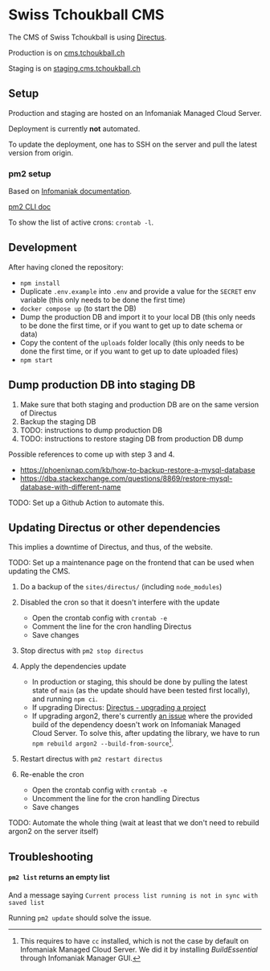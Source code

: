 # Swiss Tchoukball CMS

The CMS of Swiss Tchoukball is using [Directus](https://directus.io).

Production is on [cms.tchoukball.ch](https://cms.tchoukball.ch)

Staging is on [staging.cms.tchoukball.ch](https://staging.cms.tchoukball.ch)

## Setup

Production and staging are hosted on an Infomaniak Managed Cloud Server.

Deployment is currently **not** automated.

To update the deployment, one has to SSH on the server and pull the latest version from origin.

### pm2 setup

Based on [Infomaniak documentation](https://www.infomaniak.com/fr/support/faq/2201/serveur-cloud-application-nodejs-fonctionnement-permanent).

[pm2 CLI doc](https://pm2.io/docs/runtime/reference/pm2-cli/)

To show the list of active crons: `crontab -l`.

## Development

After having cloned the repository:

- `npm install`
- Duplicate `.env.example` into `.env` and provide a value for the `SECRET` env variable (this only needs to be done the first time)
- `docker compose up` (to start the DB)
- Dump the production DB and import it to your local DB (this only needs to be done the first time, or if you want to get up to date schema or data)
- Copy the content of the `uploads` folder locally (this only needs to be done the first time, or if you want to get up to date uploaded files)
- `npm start`

## Dump production DB into staging DB

1. Make sure that both staging and production DB are on the same version of Directus
2. Backup the staging DB
3. TODO: instructions to dump production DB
4. TODO: instructions to restore staging DB from production DB dump

Possible references to come up with step 3 and 4.

- https://phoenixnap.com/kb/how-to-backup-restore-a-mysql-database
- https://dba.stackexchange.com/questions/8869/restore-mysql-database-with-different-name

TODO: Set up a Github Action to automate this.

## Updating Directus or other dependencies

This implies a downtime of Directus, and thus, of the website.

TODO: Set up a maintenance page on the frontend that can be used when updating the CMS.

1. Do a backup of the `sites/directus/` (including `node_modules`)

2. Disabled the cron so that it doesn't interfere with the update
   - Open the crontab config with `crontab -e`
   - Comment the line for the cron handling Directus
   - Save changes
3. Stop directus with `pm2 stop directus`

4. Apply the dependencies update
   - In production or staging, this should be done by pulling the latest state of `main` (as the update should have been tested first locally), and running `npm ci`.
   - If upgrading Directus: [Directus - upgrading a project](https://docs.directus.io/self-hosted/upgrades-migrations.html#upgrading-updating-a-project)
   - If upgrading argon2, there's currently [an issue](https://github.com/ranisalt/node-argon2/issues/276) where the provided build of the dependency doesn't work on Infomaniak Managed Cloud Server. To solve this, after updating the library, we have to run `npm rebuild argon2 --build-from-source`[^1].
5. Restart directus with `pm2 restart directus`

6. Re-enable the cron
   - Open the crontab config with `crontab -e`
   - Uncomment the line for the cron handling Directus
   - Save changes

TODO: Automate the whole thing (wait at least that we don't need to rebuild argon2 on the server itself)

## Troubleshooting

#### `pm2 list` returns an empty list

And a message saying `Current process list running is not in sync with saved list`

Running `pm2 update` should solve the issue.

[^1]: This requires to have `cc` installed, which is not the case by default on Infomaniak Managed Cloud Server. We did it by installing _BuildEssential_ through Infomaniak Manager GUI.

